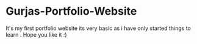 # Gurjas-Portfolio-Website
It's my first portfolio website its very basic as i have only started things to learn . Hope you like it :)
